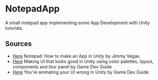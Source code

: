 # NotepadApp
A small notepad app implementing some App Development with Unity tutorials.

## Sources
- [Here](https://www.youtube.com/watch?v=o2xLkA2goVg) Notepad: How to make an App in Unity by Jimmy Vegas
- [Here](https://www.youtube.com/watch?v=HwdweCX5aMI) Making UI that looks good in Unity using color palettes, layout, components and blur panel by Game Dev Guide
- [Here](https://www.youtube.com/watch?v=Ll3yujn9GVQ) You're animating your UI wrong in Unity by Game Dev Guide
